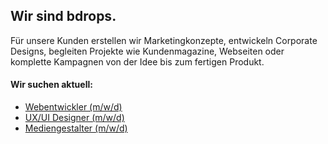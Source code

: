 
## Wir sind bdrops.

Für unsere Kunden erstellen wir Marketingkonzepte, entwickeln Corporate Designs, 
begleiten Projekte wie Kundenmagazine, Webseiten oder komplette Kampagnen von der 
Idee bis zum fertigen Produkt.


#### Wir suchen aktuell:

- [Webentwickler (m/w/d)](https://bdrops.de/webentwickler)
- [UX/UI Designer (m/w/d)](https://bdrops.de/ux-ui-designer-m-w-d)
- [Mediengestalter (m/w/d)](https://bdrops.de/mediengestalter-m-w-d)
